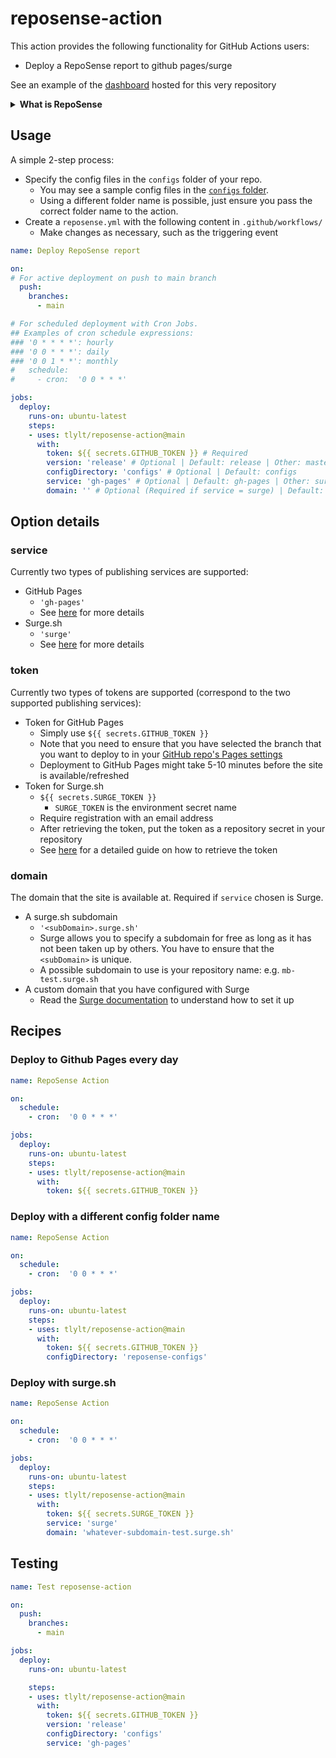 # reposense-action

This action provides the following functionality for GitHub Actions users:

- Deploy a RepoSense report to github pages/surge

See an example of the [dashboard](https://tlylt.github.io/reposense-action/) hosted for this very repository

<details>
<summary> <b>What is RepoSense</b> </summary>

[RepoSense](https://reposense.org/) is a tool for analyzing GitHub repositories and generating reports.

- Read the User Guide [here](https://reposense.org/ug/index.html)
- Understand how to specify the config files [here](https://reposense.org/ug/configFiles.html)

</details>

## Usage

A simple 2-step process:

- Specify the config files in the `configs` folder of your repo.
  - You may see a sample config files in the [`configs` folder](./configs).
  - Using a different folder name is possible, just ensure you pass the correct folder name to the action.
- Create a `reposense.yml` with the following content in `.github/workflows/`
  - Make changes as necessary, such as the triggering event

```yaml
name: Deploy RepoSense report

on:
# For active deployment on push to main branch
  push:
    branches:
      - main

# For scheduled deployment with Cron Jobs.
## Examples of cron schedule expressions:
### '0 * * * *': hourly
### '0 0 * * *': daily
### '0 0 1 * *': monthly
#   schedule:
#     - cron:  '0 0 * * *'

jobs:
  deploy:
    runs-on: ubuntu-latest
    steps:
    - uses: tlylt/reposense-action@main
      with:
        token: ${{ secrets.GITHUB_TOKEN }} # Required
        version: 'release' # Optional | Default: release | Other: master/tag v1.6.1/etc
        configDirectory: 'configs' # Optional | Default: configs
        service: 'gh-pages' # Optional | Default: gh-pages | Other: surge
        domain: '' # Optional (Required if service = surge) | Default: '' | Other: '<subDomain>.surge.sh'
```

## Option details

### service

Currently two types of publishing services are supported:

- GitHub Pages
  - `'gh-pages'`
  - See [here](https://docs.github.com/en/pages/getting-started-with-github-pages) for more details
- Surge.sh
  - `'surge'`
  - See [here](https://surge.sh/) for more details

### token

Currently two types of tokens are supported (correspond to the two supported publishing services):

- Token for GitHub Pages
  - Simply use `${{ secrets.GITHUB_TOKEN }}`
  - Note that you need to ensure that you have selected the branch that you want to deploy to in your [GitHub repo's Pages settings](https://docs.github.com/en/pages/getting-started-with-github-pages/configuring-a-publishing-source-for-your-github-pages-site#choosing-a-publishing-source)
  - Deployment to GitHub Pages might take 5-10 minutes before the site is available/refreshed
- Token for Surge.sh
  - `${{ secrets.SURGE_TOKEN }}`
    - `SURGE_TOKEN` is the environment secret name
  - Require registration with an email address
  - After retrieving the token, put the token as a repository secret in your repository
  - See [here](https://markbind.org/userGuide/deployingTheSite.html#previewing-prs-using-surge) for a detailed guide on how to retrieve the token

### domain

The domain that the site is available at. Required if `service` chosen is Surge.

- A surge.sh subdomain
  - `'<subDomain>.surge.sh'`
  - Surge allows you to specify a subdomain for free as long as it has not been taken up by others. You have to ensure that the `<subDomain>` is unique. 
  - A possible subdomain to use is your repository name: e.g. `mb-test.surge.sh`
- A custom domain that you have configured with Surge
  - Read the [Surge documentation](https://surge.sh/help/adding-a-custom-domain) to understand how to set it up

## Recipes

### Deploy to Github Pages every day

```yaml
name: RepoSense Action

on:
  schedule:
    - cron:  '0 0 * * *'

jobs:
  deploy:
    runs-on: ubuntu-latest
    steps:
    - uses: tlylt/reposense-action@main
      with:
        token: ${{ secrets.GITHUB_TOKEN }}
```

### Deploy with a different config folder name

```yaml
name: RepoSense Action

on:
  schedule:
    - cron:  '0 0 * * *'

jobs:
  deploy:
    runs-on: ubuntu-latest
    steps:
    - uses: tlylt/reposense-action@main
      with:
        token: ${{ secrets.GITHUB_TOKEN }}
        configDirectory: 'reposense-configs'
```

### Deploy with surge.sh

```yaml
name: RepoSense Action

on:
  schedule:
    - cron:  '0 0 * * *'

jobs:
  deploy:
    runs-on: ubuntu-latest
    steps:
    - uses: tlylt/reposense-action@main
      with:
        token: ${{ secrets.SURGE_TOKEN }}
        service: 'surge'
        domain: 'whatever-subdomain-test.surge.sh'
```

## Testing

```yaml
name: Test reposense-action

on:
  push:
    branches:
      - main

jobs:
  deploy:
    runs-on: ubuntu-latest

    steps:
    - uses: tlylt/reposense-action@main
      with:
        token: ${{ secrets.GITHUB_TOKEN }}
        version: 'release'
        configDirectory: 'configs'
        service: 'gh-pages'
```
